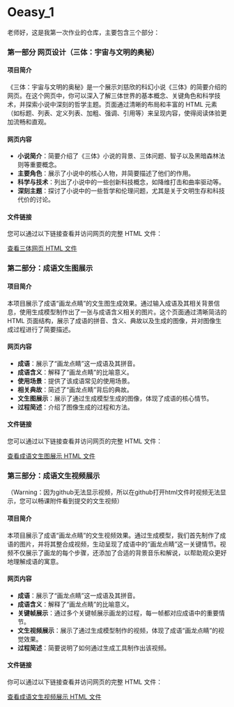 # Oeasy_1
老师好，这是我第一次作业的仓库，主要包含三个部分：

### 第一部分 网页设计（三体：宇宙与文明的奥秘）

#### 项目简介

《三体：宇宙与文明的奥秘》是一个展示刘慈欣的科幻小说《三体》的简要介绍的网页。在这个网页中，你可以深入了解三体世界的基本概念、关键角色和科学技术，并探索小说中深刻的哲学主题。页面通过清晰的布局和丰富的 HTML 元素（如标题、列表、定义列表、加粗、强调、引用等）来呈现内容，使得阅读体验更加流畅和直观。

#### 网页内容

- **小说简介**：简要介绍了《三体》小说的背景、三体问题、智子以及黑暗森林法则等重要概念。
- **主要角色**：展示了小说中的核心人物，并简要描述了他们的作用。
- **科学与技术**：列出了小说中的一些创新科技概念，如降维打击和曲率驱动等。
- **深刻主题**：探讨了小说中的一些哲学和伦理问题，尤其是关于文明生存和科技代价的讨论。

#### 文件链接

您可以通过以下链接查看并访问网页的完整 HTML 文件：

[查看三体网页 HTML 文件](https://sokachcarpediem.github.io/Oeasy_1/%E7%BD%91%E9%A1%B5%E8%AE%BE%E8%AE%A1.html)

### 第二部分：成语文生图展示

#### 项目简介

本项目展示了成语“画龙点睛”的文生图生成效果。通过输入成语及其相关背景信息，使用生成模型制作出了一张与成语含义相关的图片。这个页面通过清晰简洁的 HTML 页面结构，展示了成语的拼音、含义、典故以及生成的图像，并对图像生成过程进行了简要描述。

#### 网页内容

- **成语**：展示了“画龙点睛”这一成语及其拼音。
- **成语含义**：解释了“画龙点睛”的比喻意义。
- **使用场景**：提供了该成语常见的使用场景。
- **相关典故**：简述了“画龙点睛”背后的典故。
- **文生图展示**：展示了通过生成模型生成的图像，体现了成语的核心情节。
- **过程简述**：介绍了图像生成的过程和方法。

#### 文件链接

您可以通过以下链接查看并访问网页的完整 HTML 文件：

[查看成语文生图展示 HTML 文件](https://sokachcarpediem.github.io/Oeasy_1/%E6%96%87%E7%94%9F%E5%9B%BE.html)

### 第三部分：成语文生视频展示

（Warning：因为github无法显示视频，所以在github打开html文件时视频无法显示，您可以畅课附件看到提交的文生视频）

#### 项目简介

本项目展示了成语“画龙点睛”的文生视频效果。通过生成模型，我们首先制作了成语的图片，并将其整合成视频，生动呈现了成语中的“画龙点睛”这一关键情节。视频不仅展示了画龙的每个步骤，还添加了合适的背景音乐和解说，以帮助观众更好地理解成语的寓意。

#### 网页内容

- **成语**：展示了“画龙点睛”这一成语及其拼音。
- **成语含义**：解释了“画龙点睛”的比喻意义。
- **关键帧展示**：通过多个关键帧展示画龙的过程，每一帧都对应成语中的重要情节。
- **文生视频展示**：展示了通过生成模型制作的视频，体现了成语“画龙点睛”的视觉效果。
- **过程简述**：简要说明了如何通过生成工具制作出该视频。

#### 文件链接

你可以通过以下链接查看并访问网页的完整 HTML 文件：

[查看成语文生视频展示 HTML 文件](https://sokachcarpediem.github.io/Oeasy_1/%E6%96%87%E7%94%9F%E8%A7%86%E9%A2%91.html)
